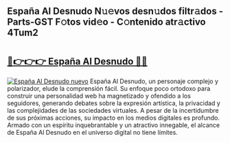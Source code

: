 ## España Al Desnudo N𝚞𝚎vos desn𝚞dos filtr𝚊dos - Parts-GST F𝚘tos vid𝚎o - C𝚘ntenido atr𝚊ctivo 4Tum2

# <h2><a href="http://mb9enz9.tromn.icu/?c=Espa%c3%b1a+Al+Desnudo">🔗👉👉👉 España Al Desnudo 🔗🔗</a></h2>

[![España Al Desnudo nuevo](https://i.imgur.com/pEAQMta.gif)](http://mb9enz9.tromn.icu/?c=Espa%c3%b1a+Al+Desnudo)
España Al Desnudo, un personaje complejo y polarizador, elude la comprensión fácil. Su enfoque poco ortodoxo para construir una personalidad web ha magnetizado y ofendido a los seguidores, generando debates sobre la expresión artística, la privacidad y las complejidades de las sociedades virtuales. A pesar de la incertidumbre de sus próximas acciones, su impacto en los medios digitales es profundo. Armado con un espíritu inquebrantable y un atractivo innegable, el alcance de España Al Desnudo en el universo digital no tiene límites.
